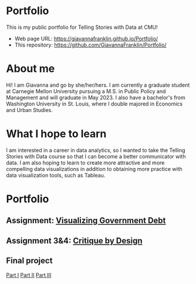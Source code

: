# Portfolio
This is my public portfolio for Telling Stories with Data at CMU!  

- Web page URL: https://giavannafranklin.github.io/Portfolio/
- This repository: https://github.com/GiavannaFranklin/Portfolio/

# About me
Hi! I am Giavanna and go by she/her/hers. I am currently a graduate student at Carnegie Mellon University pursuing a M.S. in Public Policy and Management and will graduate in May 2023. I also have a bachelor's from Washington University in St. Louis, where I double majored in Economics and Urban Studies. 

# What I hope to learn
I am interested in a career in data analytics, so I wanted to take the Telling Stories with Data course so that I can become a better communicator with data. I am also hoping to learn to create more attractive and more compelling data visualizations in addition to obtaining more practice with data visualization tools, such as Tableau. 

# Portfolio


## Assignment: [Visualizing Government Debt](visualizing-government-debt.md)

## Assignment 3&4: [Critique by Design](critique-by-design)


## Final project
[Part I](final-project-part-one)
[Part II](final-project-part-two)
[Part III](final-project-part-three)

